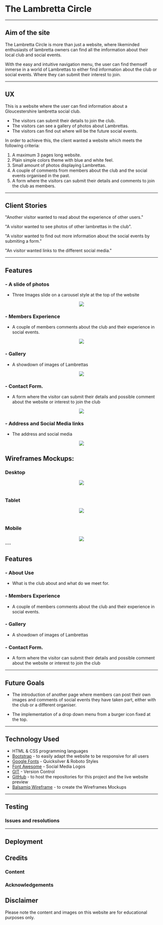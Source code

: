# The Lambretta Circle

---

## Aim of the site

The Lambretta Circle is more than just a website, where likeminded enthusiasts of lambretta owners
can find all the imformation about their local club and social events.

With the easy and intuitive navigation menu, the user can find themself inmerse in a world of Lambrettas to either find information about the club or social events. Where they can submit their interest to join.

---

## UX

This is a website where the user can find information about a Gloucestershire lambretta social club.

* The visitors can submit their details to join the club.
* The visitors can see a gallery of photos about Lambrettas.
* The visitors can find out where will be the future social events.

In order to achieve this, the client wanted a website which meets the following criteria:

1. A maximum 3 pages long website.
2. Plain simple colors theme with blue and white feel.
3. Small amount of photos displaying Lambrettas.
4. A couple of comments from members about the club and the social events organised in the past.
5. A form where the visitors can submit their details and comments to join the club as members.

---

## Client Stories

"Another visitor wanted to read about the experience of other users."

"A visitor wanted to see photos of other lambrettas in the club".

"A visitor wanted to find out more information about the social events by submiting a form."

"An visitor wanted links to the different social media."

---

## Features

### - A slide of photos

* Three Images slide on a carousel style at the top of the website
<div style="text-align:center;">
<img src="https://i.ibb.co/r75HNZY/carousel-slide.png"></img>
</div>

### - Members Experience 

* A couple of members comments about the club and their experience in social events.
<div style="text-align:center;">
<img src="https://i.ibb.co/Rv4MyLP/members-comment.png"></img>
</div>

### - Gallery 

* A showdown of images of Lambrettas
<div style="text-align:center;">
<img src="https://i.ibb.co/k69MSCT/gallery.png"></img>
</div>

### - Contact Form.

* A form where the visitor can submit their details and possible comment about the website or interest to join the club
<div style="text-align:center;">
<img src="https://i.ibb.co/jJDRYq6/contact-form.png"></img>
</div>

### - Address and Social Media links

* The address and social media 
<div style="text-align:center;">
<img src="https://i.ibb.co/YR5fVZ7/address-section.png"></img>
</div>

## Wireframes Mockups:

### Desktop

<div style="text-align:center;">
<img src="https://i.ibb.co/Wt4HjVG/the-lambretta-circle-desktop.png"></img>
</div>

<br>

### Tablet

<div style="text-align:center;">
<img src="https://i.ibb.co/Hpjw5Lq/the-lambretta-circle-tablet.png"></img>
</div>

<br>

### Mobile

<div style="text-align:center;">
<img src="https://i.ibb.co/jWRc70B/the-lambretta-circle-phone.png"></img><br>
</div>
---

## Features

### - About Use

* What is the club about and what do we meet for.

### - Members Experience 

* A couple of members comments about the club and their experience in social events.

### - Gallery 

* A showdown of images of Lambrettas

### - Contact Form.

* A form where the visitor can submit their details and possible comment about the website or interest to join the club


---

## Future Goals

* The introduction of another page where members can post their own images and comments of social events they have taken part, either with the club or a different organiser.

* The implementation of a drop down menu from a burger icon fixed at the top.

---

## Technology Used

* HTML & CSS programming languages
* [Bootstrap](https://getbootstrap.com/) - to easily adapt the website to be responsive for all users
* [Google Fonts](https://fonts.google.com/) - Quicksilver & Roboto Styles
* [Font Awesome](https://fontawesome.com/) - Social Media Logos
* [GIT](https://git-scm.com/) - Version Control
* [GitHub](https://github.com/) - to host the repositories for this project and the live website preview
* [Balsamiq Wireframe](https://balsamiq.com/) - to create the Wireframes Mockups
---

## Testing

### Issues and resolutions

---

## Deployment

## Credits

### Content

### Acknowledgements

## Disclaimer
Please note the content and images on this website are for educational purposes only.